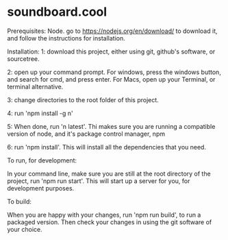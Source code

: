 # soundboard.cool

Prerequisites:
Node. go to https://nodejs.org/en/download/ to download it, and follow the instructions for installation.

Installation:
1: download this project, either using git, github's software, or sourcetree.

2: open up your command prompt. For windows, press the windows button, and search for cmd, and press enter. For Macs, open up your Terminal, or terminal alternative.

3: change directories to the root folder of this project.

4: run 'npm install  -g n'

5: When done, run 'n latest'. Thi makes sure you are running a compatible version of node, and it's package control manager, npm

6: run 'npm install'. This will install all the dependencies that you need.

To run, for development:

In your command line, make sure you are still at the root directory of the project, run 'npm run start'. This will start up a server for you, for development purposes.

To build:

When you are happy with your changes, run 'npm run build', to run a packaged version. Then check your changes in using the git software of your choice.

